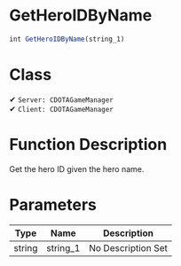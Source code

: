 # GetHeroIDByName
```js	
int GetHeroIDByName(string_1)
```
# Class
✔ `Server: CDOTAGameManager`  
✔ `Client: CDOTAGameManager`  

# Function Description
Get the hero ID given the hero name.
# Parameters
Type|Name|Description
--|--|--
string|string_1|No Description Set
